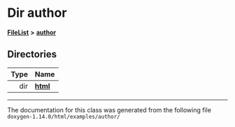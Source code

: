 

# Dir author



[**FileList**](files.md) **>** [**author**](dir_8881d0749f46f5230eaf1f24e35837cd.md)














## Directories

| Type | Name |
| ---: | :--- |
| dir | [**html**](dir_5cd6a6a3608e8a1c88bef2d7f346b6f5.md) <br> |

























































------------------------------
The documentation for this class was generated from the following file `doxygen-1.14.0/html/examples/author/`

